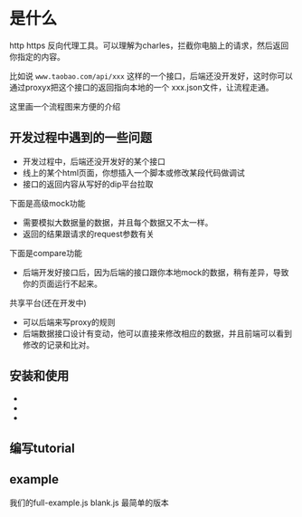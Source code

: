 # 是什么

http https 反向代理工具。可以理解为charles，拦截你电脑上的请求，然后返回你指定的内容。

比如说 `www.taobao.com/api/xxx` 这样的一个接口，后端还没开发好，这时你可以通过proxyx把这个接口的返回指向本地的一个 xxx.json文件，让流程走通。

这里画一个流程图来方便的介绍

## 开发过程中遇到的一些问题

- 开发过程中，后端还没开发好的某个接口
- 线上的某个html页面，你想插入一个脚本或修改某段代码做调试
- 接口的返回内容从写好的dip平台拉取

下面是高级mock功能

- 需要模拟大数据量的数据，并且每个数据又不太一样。
- 返回的结果跟请求的request参数有关

下面是compare功能

- 后端开发好接口后，因为后端的接口跟你本地mock的数据，稍有差异，导致你的页面运行不起来。

共享平台(还在开发中)

- 可以后端来写proxy的规则
- 后端数据接口设计有变动，他可以直接来修改相应的数据，并且前端可以看到修改的记录和比对。

## 安装和使用

- 
- 
- 

## 编写tutorial




## example

我们的full-example.js
blank.js 最简单的版本

